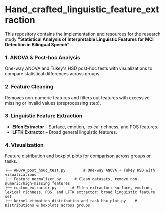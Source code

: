 # Hand_crafted_linguistic_feature_extraction
This repository contains the implementation and resources for the research study **"Statistical Analysis of Interpretable Linguistic Features for MCI Detection in Bilingual Speech"**.

### **1. ANOVA & Post-hoc Analysis**

One-way ANOVA and Tukey's HSD post-hoc tests with visualizations to compare statistical differences across groups.

### **2. Feature Cleaning**

Removes non-numeric features and filters out features with excessive missing or invalid values (preprocessing step).

### **3. Linguistic Feature Extraction**

* **Elfen Extractor** – Surface, emotion, lexical richness, and POS features.
* **LFTK Extractor** – Broad general linguistic features.

### **4. Visualization**

Feature distribution and boxplot plots for comparison across groups or tasks.


```
├── ANOVA_post_houc_test.py        # One-way ANOVA + Tukey HSD with visualizations
├── Feature_normalizer.py      # Clean datasets, remove non-numeric/high-missing features
├── custom_extractor.py       # Elfen extractor: surface, emotion, lexical richness, POS, and LFTK extractor: broad linguistic feature set
├── kernel_etimation_distribution_and_task_box_plot.py    # Distributions & boxplots across groups
```
